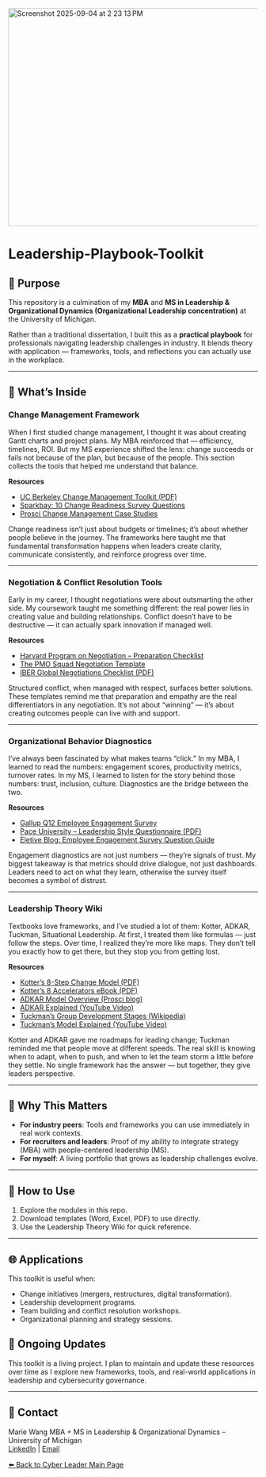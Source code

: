 <img width="1064" height="439" alt="Screenshot 2025-09-04 at 2 23 13 PM" src="https://github.com/user-attachments/assets/af4d9940-e3e6-49be-b37d-a9be2c9383e5" />

# Leadership-Playbook-Toolkit 

## 🎯 Purpose  
This repository is a culmination of my **MBA** and **MS in Leadership & Organizational Dynamics (Organizational Leadership concentration)** at the University of Michigan.  

Rather than a traditional dissertation, I built this as a **practical playbook** for professionals navigating leadership challenges in industry. It blends theory with application — frameworks, tools, and reflections you can actually use in the workplace.  

---

## 📂 What’s Inside  

### **Change Management Framework**  

When I first studied change management, I thought it was about creating Gantt charts and project plans. My MBA reinforced that — efficiency, timelines, ROI. But my MS experience shifted the lens: change succeeds or fails not because of the plan, but because of the people. This section collects the tools that helped me understand that balance.  

**Resources**  
- [UC Berkeley Change Management Toolkit (PDF)](https://hr.berkeley.edu/sites/default/files/change_management_toolkit.pdf)  
- [Sparkbay: 10 Change Readiness Survey Questions](https://sparkbay.com/en/culture-blog/change-readiness-survey-questions-37)  
- [Prosci Change Management Case Studies](https://www.prosci.com/resources/success-stories?hsCtaAttrib=144189548436)  

Change readiness isn’t just about budgets or timelines; it’s about whether people believe in the journey. The frameworks here taught me that fundamental transformation happens when leaders create clarity, communicate consistently, and reinforce progress over time.  

---

### **Negotiation & Conflict Resolution Tools**  

Early in my career, I thought negotiations were about outsmarting the other side. My coursework taught me something different: the real power lies in creating value and building relationships. Conflict doesn’t have to be destructive — it can actually spark innovation if managed well.  

**Resources**  
- [Harvard Program on Negotiation – Preparation Checklist](https://www.pon.harvard.edu/daily/negotiation-skills-daily/negotiation-preparation-checklist/)  
- [The PMO Squad Negotiation Template](https://www.thepmosquad.com/negotiation-template)  
- [IBER Global Negotiations Checklist (PDF)](https://www.iberglobal.com/files/ChecklistNegotiations1.pdf)  

Structured conflict, when managed with respect, surfaces better solutions. These templates remind me that preparation and empathy are the real differentiators in any negotiation. It’s not about “winning” — it’s about creating outcomes people can live with and support.  

---

### **Organizational Behavior Diagnostics**  

I’ve always been fascinated by what makes teams “click.” In my MBA, I learned to read the numbers: engagement scores, productivity metrics, turnover rates. In my MS, I learned to listen for the story behind those numbers: trust, inclusion, culture. Diagnostics are the bridge between the two.  

**Resources**  
- [Gallup Q12 Employee Engagement Survey](https://www.gallup.com/workplace/349484/gallup-q12-employee-engagement-survey.aspx)  
- [Pace University – Leadership Style Questionnaire (PDF)](https://www.pace.edu/sites/default/files/2021-06/leadership-style-questionnaire.pdf)
- [Eletive Blog: Employee Engagement Survey Question Guide](https://eletive.com/blog/employee-engagement-survey-questions/)  
 
Engagement diagnostics are not just numbers — they’re signals of trust. My biggest takeaway is that metrics should drive dialogue, not just dashboards. Leaders need to act on what they learn, otherwise the survey itself becomes a symbol of distrust.  

---

### **Leadership Theory Wiki**  

Textbooks love frameworks, and I’ve studied a lot of them: Kotter, ADKAR, Tuckman, Situational Leadership. At first, I treated them like formulas — just follow the steps. Over time, I realized they’re more like maps. They don’t tell you exactly how to get there, but they stop you from getting lost.  

**Resources**  
- [Kotter’s 8-Step Change Model (PDF)](https://portal.ct.gov/-/media/SDE/Turnaround/School-Improvement-Resources/Kotters_model.pdf)  
- [Kotter’s 8 Accelerators eBook (PDF)](https://www.kotterinc.com/wp-content/uploads/2019/04/8-Steps-eBook-Kotter-2018.pdf)  
- [ADKAR Model Overview (Prosci blog)](https://www.prosci.com/blog/adkar-model)  
- [ADKAR Explained (YouTube Video)](https://www.youtube.com/watch?v=4Ok2BKSuAew)  
- [Tuckman’s Group Development Stages (Wikipedia)](https://en.wikipedia.org/wiki/Tuckman%27s_stages_of_group_development)  
- [Tuckman’s Model Explained (YouTube Video)](https://www.youtube.com/watch?v=-RwkZxGPQb8)  

Kotter and ADKAR gave me roadmaps for leading change; Tuckman reminded me that people move at different speeds. The real skill is knowing when to adapt, when to push, and when to let the team storm a little before they settle. No single framework has the answer — but together, they give leaders perspective.  

---

## 🔑 Why This Matters  
- **For industry peers**: Tools and frameworks you can use immediately in real work contexts.  
- **For recruiters and leaders**: Proof of my ability to integrate strategy (MBA) with people-centered leadership (MS).  
- **For myself**: A living portfolio that grows as leadership challenges evolve.  

---

## 🚀 How to Use  
1. Explore the modules in this repo.  
2. Download templates (Word, Excel, PDF) to use directly.   
3. Use the Leadership Theory Wiki for quick reference.  

---

## 🌐 Applications  
This toolkit is useful when:  
- Change initiatives (mergers, restructures, digital transformation).  
- Leadership development programs.  
- Team building and conflict resolution workshops.  
- Organizational planning and strategy sessions.  

## 🔄 Ongoing Updates  
This toolkit is a living project. I plan to maintain and update these resources over time as I explore new frameworks, tools, and real-world applications in leadership and cybersecurity governance.

---

## 📧 Contact  
Marie Wang
MBA + MS in Leadership & Organizational Dynamics – University of Michigan  
[LinkedIn](https://www.linkedin.com/in/mariezw/) | [Email](mzw@umich.edu)



[⬅️ Back to Cyber Leader Main Page](https://github.com/TheCyberLeader)
